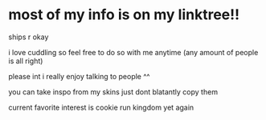 # most of my info is on my linktree!!

ships r okay 

i love cuddling so feel free to do so with me anytime (any amount of people is all right)

please int i really enjoy talking to people ^^

you can take inspo from my skins just dont blatantly copy them

current favorite interest is cookie run kingdom yet again 
 
